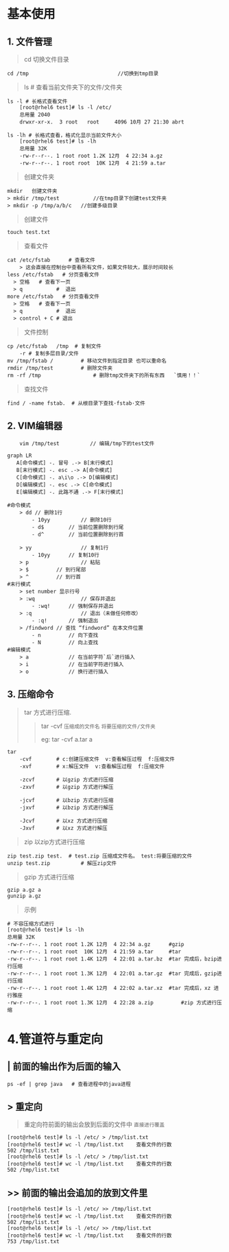 # 基本使用
## 1. 文件管理
> cd      切换文件目录
```shell
cd /tmp 							//切换到tmp目录
```
> ls 	 # 查看当前文件夹下的文件/文件夹

```shell
ls -l # 长格式查看文件
    [root@rhel6 test]# ls -l /etc/
    总用量 2040
    drwxr-xr-x.  3 root   root     4096 10月 27 21:30 abrt

ls -lh # 长格式查看，格式化显示当前文件大小
  	[root@rhel6 test]# ls -lh
    总用量 32K
    -rw-r--r--. 1 root root 1.2K 12月  4 22:34 a.gz
    -rw-r--r--. 1 root root  10K 12月  4 21:59 a.tar
```
> 创建文件夹
```shell
mkdir 	创建文件夹
> mkdir /tmp/test   		//在tmp目录下创建test文件夹
> mkdir -p /tmp/a/b/c  	//创建多级目录
```
> 创建文件
```shell
touch test.txt		
```
> 查看文件
```shell
cat /etc/fstab		# 查看文件
	> 这会直接在控制台中查看所有文件，如果文件较大，展示时间较长
less /etc/fstab   # 分页查看文件
  > 空格	 # 查看下一页
  > q			#  退出
more /etc/fstab	  # 分页查看文件
  > 空格	 # 查看下一页
  > q			#  退出
  > control + C # 退出
```

> 文件控制

```shell
cp /etc/fstab	/tmp  # 复制文件
	-r # 复制多层目录/文件
mv /tmp/fstab /			# 移动文件到指定目录 也可以重命名
rmdir /tmp/test			# 删除文件夹
rm -rf /tmp					# 删除tmp文件夹下的所有东西   `慎用！！`
```

> 查找文件

```shell
find / -name fstab.  # 从根目录下查找·fstab·文件
```



## 2. VIM编辑器

```shell
	vim /tmp/test          // 编辑/tmp下的test文件
```
```mermaid
graph LR
   A[命令模式] -. 冒号 .-> B[末行模式] 
   B[末行模式] -. esc .-> A[命令模式] 
   C[命令模式] -. a\i\o .-> D[编辑模式] 
   D[编辑模式] -. esc .-> C[命令模式] 
   E[编辑模式] -. 此路不通 .-> F[末行模式] 
```

```shell
#命令模式
	> dd // 删除1行
		- 10yy          // 删除10行
		- d$ 		// 当前位置删除到行尾
		- d^ 		// 当前位置删除到行首
		
	> yy                // 复制1行
		- 10yy      // 复制10行
	> p                 // 粘贴
	> $		    // 到行尾部
	> ^		    // 到行首
#末行模式
	> set number 显示行号
	> :wq               // 保存并退出
		- :wq!      // 强制保存并退出
	> :q                // 退出（未做任何修改）
		- :q!       // 强制退出
	> /findword	// 查找 “findword” 在本文件位置
		- n			// 向下查找
		- N			// 向上查找
#编辑模式
	> a 			// 在当前字符`后`进行插入
	> i				// 在当前字符进行插入
	> o				// 换行进行插入
```

## 3. 压缩命令

> tar 方式进行压缩.  
>
> > tar -cvf `压缩成的文件名` `将要压缩的文件/文件夹`
> >
> > eg: tar -cvf a.tar a

``` shell
tar 
	-cvf		# c:创建压缩文件  v:查看解压过程  f:压缩文件
	-xvf		# x:解压文件  v:查看解压过程  f:压缩文件
	
	-zcvf		# 以gzip 方式进行压缩
	-zxvf		# 以gzip 方式进行解压

	-jcvf		# 以bzip 方式进行压缩
	-jxvf		# 以bzip 方式进行解压

	-Jcvf		# 以xz 方式进行压缩
	-Jxvf		# 以xz 方式进行解压
```

> zip 以zip方式进行压缩

```shell
zip test.zip test.  # test.zip 压缩成文件名。 test:将要压缩的文件
unzip test.zip			# 解压zip文件
```

> gzip 方式进行压缩

```shell
gzip a.gz a 
gunzip a.gz
```

> 示例

```shell
# 不容压缩方式进行
[root@rhel6 test]# ls -lh
总用量 32K
-rw-r--r--. 1 root root 1.2K 12月  4 22:34 a.gz      #gzip 
-rw-r--r--. 1 root root  10K 12月  4 21:59 a.tar     #tar
-rw-r--r--. 1 root root 1.4K 12月  4 22:01 a.tar.bz  #tar 完成后，bzip进行压缩
-rw-r--r--. 1 root root 1.3K 12月  4 22:01 a.tar.gz  #tar 完成后，gzip进行压缩
-rw-r--r--. 1 root root 1.4K 12月  4 22:02 a.tar.xz  #tar 完成后，xz 进行雅座
-rw-r--r--. 1 root root 1.3K 12月  4 22:28 a.zip			#zip 方式进行压缩
```

# 4.管道符与重定向

## | 前面的输出作为后面的输入

```shell
ps -ef | grep java   # 查看进程中的java进程
```

## > 重定向

> 重定向符前面的输出会放到后面的文件中 `直接进行覆盖`

```shell
[root@rhel6 test]# ls -l /etc/ > /tmp/list.txt
[root@rhel6 test]# wc -l /tmp/list.txt    查看文件的行数
502 /tmp/list.txt
[root@rhel6 test]# ls -l /etc/ > /tmp/list.txt
[root@rhel6 test]# wc -l /tmp/list.txt    查看文件的行数
502 /tmp/list.txt
```

## >> 前面的输出会追加的放到文件里

```shell
[root@rhel6 test]# ls -l /etc/ >> /tmp/list.txt
[root@rhel6 test]# wc -l /tmp/list.txt    查看文件的行数
502 /tmp/list.txt
[root@rhel6 test]# ls -l /etc/ >> /tmp/list.txt
[root@rhel6 test]# wc -l /tmp/list.txt    查看文件的行数
753 /tmp/list.txt

```


